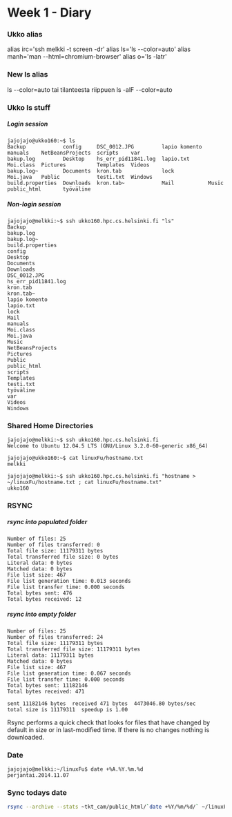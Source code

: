 # Week 1 - Diary

### Ukko alias
alias irc='ssh melkki -t screen -dr'
alias ls='ls --color=auto'
alias manh='man --html=chromium-browser'
alias o='ls -latr'

### New ls alias
ls --color=auto tai tilanteesta riippuen ls -alF --color=auto

### Ukko ls stuff
##### Login session
```
jajojajo@ukko160:~$ ls
Backup            config     DSC_0012.JPG         lapio komento  manuals    NetBeansProjects  scripts    var
bakup.log         Desktop    hs_err_pid11841.log  lapio.txt      Moi.class  Pictures          Templates  Videos
bakup.log~        Documents  kron.tab             lock           Moi.java   Public            testi.txt  Windows
build.properties  Downloads  kron.tab~            Mail           Music      public_html       työväline
```

##### Non-login session
```
jajojajo@melkki:~$ ssh ukko160.hpc.cs.helsinki.fi "ls"
Backup
bakup.log
bakup.log~
build.properties
config
Desktop
Documents
Downloads
DSC_0012.JPG
hs_err_pid11841.log
kron.tab
kron.tab~
lapio komento
lapio.txt
lock
Mail
manuals
Moi.class
Moi.java
Music
NetBeansProjects
Pictures
Public
public_html
scripts
Templates
testi.txt
työväline
var
Videos
Windows
```

### Shared Home Directories
```
jajojajo@melkki:~$ ssh ukko160.hpc.cs.helsinki.fi
Welcome to Ubuntu 12.04.5 LTS (GNU/Linux 3.2.0-60-generic x86_64)

jajojajo@ukko160:~$ cat linuxFu/hostname.txt 
melkki

jajojajo@melkki:~$ ssh ukko160.hpc.cs.helsinki.fi "hostname > ~/linuxFu/hostname.txt ; cat linuxFu/hostname.txt"
ukko160
```

### RSYNC
##### rsync into populated folder
```
Number of files: 25
Number of files transferred: 0
Total file size: 11179311 bytes
Total transferred file size: 0 bytes
Literal data: 0 bytes
Matched data: 0 bytes
File list size: 467
File list generation time: 0.013 seconds
File list transfer time: 0.000 seconds
Total bytes sent: 476
Total bytes received: 12
```

##### rsync into empty folder
```
Number of files: 25
Number of files transferred: 24
Total file size: 11179311 bytes
Total transferred file size: 11179311 bytes
Literal data: 11179311 bytes
Matched data: 0 bytes
File list size: 467
File list generation time: 0.067 seconds
File list transfer time: 0.000 seconds
Total bytes sent: 11182146
Total bytes received: 471

sent 11182146 bytes  received 471 bytes  4473046.80 bytes/sec
total size is 11179311  speedup is 1.00
```

Rsync performs a quick check that looks for files that have changed by default in size or in last-modified time. If there is no changes nothing is downloaded.

### Date
```
jajojajo@melkki:~/linuxFu$ date +%A.%Y.%m.%d
perjantai.2014.11.07
```
### Sync todays date
``` bash
rsync --archive --stats ~tkt_cam/public_html/`date +%Y/%m/%d/` ~/linuxFu/rsync/tkt_cam/`date +%A.%Y.%m.%d/`
``` 
